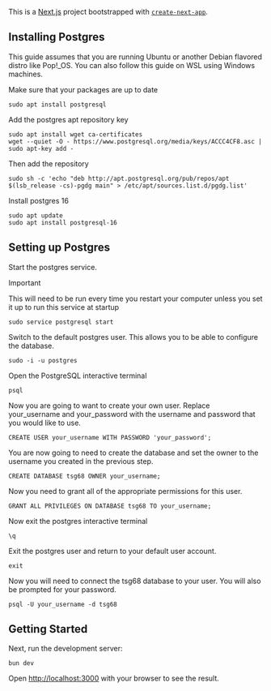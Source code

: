 This is a [Next.js](https://nextjs.org/) project bootstrapped with [`create-next-app`](https://github.com/vercel/next.js/tree/canary/packages/create-next-app).

## Installing Postgres

This guide assumes that you are running Ubuntu or another Debian flavored distro like Pop!\_OS. You can also follow this guide on WSL using Windows machines.

Make sure that your packages are up to date

```
sudo apt install postgresql
```

Add the postgres apt repository key

```
sudo apt install wget ca-certificates
wget --quiet -O - https://www.postgresql.org/media/keys/ACCC4CF8.asc | sudo apt-key add -
```

Then add the repository

```
sudo sh -c 'echo "deb http://apt.postgresql.org/pub/repos/apt $(lsb_release -cs)-pgdg main" > /etc/apt/sources.list.d/pgdg.list'
```

Install postgres 16

```
sudo apt update
sudo apt install postgresql-16
```

## Setting up Postgres

Start the postgres service.

> [!IMPORTANT]
> This will need to be run every time you restart your computer unless you set it up to run this service at startup

```
sudo service postgresql start
```

Switch to the default postgres user. This allows you to be able to configure the database.

```
sudo -i -u postgres
```

Open the PostgreSQL interactive terminal

```
psql
```

Now you are going to want to create your own user. Replace your_username and your_password with the username and password that you would like to use.

```
CREATE USER your_username WITH PASSWORD 'your_password';
```

You are now going to need to create the database and set the owner to the username you created in the previous step.

```
CREATE DATABASE tsg68 OWNER your_username;
```

Now you need to grant all of the appropriate permissions for this user.

```
GRANT ALL PRIVILEGES ON DATABASE tsg68 TO your_username;
```

Now exit the postgres interactive terminal

```
\q
```

Exit the postgres user and return to your default user account.

```
exit
```

Now you will need to connect the tsg68 database to your user. You will also be prompted for your password.

```
psql -U your_username -d tsg68
```

## Getting Started

Next, run the development server:

```
bun dev
```

Open [http://localhost:3000](http://localhost:3000) with your browser to see the result.
